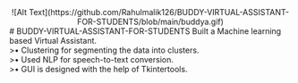 
<div style="text-align:center">![Alt Text](https://github.com/Rahulmalik126/BUDDY-VIRTUAL-ASSISTANT-FOR-STUDENTS/blob/main/buddya.gif)</div>
# BUDDY-VIRTUAL-ASSISTANT-FOR-STUDENTS
 Built a Machine learning based Virtual Assistant.</br>
>• Clustering for segmenting the data into clusters.</br>
>• Used NLP for speech-to-text conversion.</br>
>• GUI is designed with the help of Tkintertools.</br>


